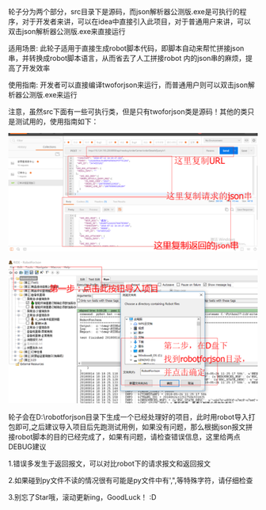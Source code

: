 轮子分为两个部分，src目录下是源码，而json解析器公测版.exe是可执行的程序，对于开发者来讲，可以在idea中直接引入此项目，对于普通用户来讲，可以双击json解析器公测版.exe来直接运行

适用场景: 此轮子适用于直接生成robot脚本代码，即脚本自动来帮忙拼接json串，并转换成robot脚本语言，从而省去了人工拼接robot 内的json串的麻烦，提高了开发效率

使用指南: 开发者可以直接编译twoforjson来运行，而普通用户则可以双击json解析器公测版.exe来运行

注意，虽然src下面有一些可执行类，但是只有twoforjson类是源码！其他的类只是测试用的，使用指南如下：

![](img/a.png)

![](img/c.png)

轮子会在D:\\robotforjson目录下生成一个已经处理好的项目，此时用robot导入打包即可,之后建议导入项目后先跑测试用例，如果没有问题，那么根据json报文拼接robot脚本的目的已经完成了，如果有问题，请检查错误信息，这里给两点DEBUG建议

1.错误多发生于返回报文，可以对比robot下的请求报文和返回报文

2.如果碰到py文件不读的情况很有可能是py文件中有',",等特殊字符，请仔细检查

3.别忘了Star哦，滚动更新ing，GoodLuck！ :D